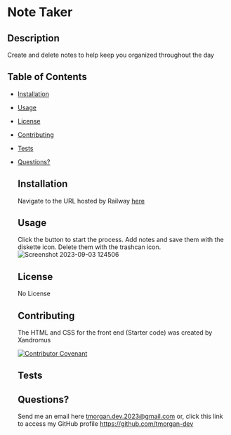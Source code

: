 # Note Taker
  
  ## Description
  Create and delete notes to help keep you organized throughout the day
  ## Table of Contents
  - [Installation](#installation)
- [Usage](#usage)
- [License](#license)
- [Contributing](#contributing)
- [Tests](#tests)
- [Questions?](#questions)
  ## Installation
  Navigate to the URL hosted by Railway [here](http://note-taker.up.railway.app)
  
  ## Usage
  Click the button to start the process. Add notes and save them with the diskette icon. Delete them with the trashcan icon.
  ![Screenshot 2023-09-03 124506](https://github.com/tmorgan-dev/note-taker/assets/132379127/5dfb9690-449c-49a8-8f96-fd438b0bea46)

  ## License
  No License
  
  ## Contributing
  The HTML and CSS for the front end (Starter code) was created by Xandromus
  
  [![Contributor Covenant](https://img.shields.io/badge/Contributor%20Covenant-2.1-4baaaa.svg)](./assets/code_of_conduct.md)
  ## Tests
  
  ## Questions?
  Send me an email here tmorgan.dev.2023@gmail.com or, click this link to access my GitHub profile https://github.com/tmorgan-dev
